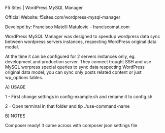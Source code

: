 F5 Sites | WordPress MySQL Manager

Official Website: f5sites.com/wordpress-mysql-manager

Developd by: Francisco Matelli Matulovic - franciscomat.com

WordPress MySQL Manager was designed to speedup wordpress data sync between wordpress servers instances, respecting WordPress original data model.

At the time it can be configured for 2 servers instances only, eg. development and production server. They connect trought SSH and use MySQL worpress special queries to sync data respecting WordPress original data model, you can sync only posts related content or just wp_options tables.

A) USAGE

1 - First change settings in config-example.sh and rename it to config.sh

2 - Open terminal in that folder and tip ./use-command-name

B) NOTES

Composer ready! It came across with composer json settings file
